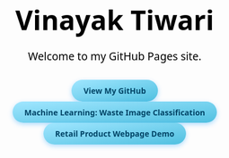 <html lang="en">
<head>
  <meta charset="UTF-8" />
  <meta name="viewport" content="width=device-width, initial-scale=1.0" />
  <title>Vinayak Tiwari</title>
  <style>
    /* Frutiger Aero Core Look */
    body {
      margin: 0;
      font-family: "Segoe UI", sans-serif;
      background: linear-gradient(to top, #c9f7ff, #ffffff 40%);
      background-image: url('assets/bubground.png');
      background-size: cover;
      background-attachment: fixed;
      color: #000;
      text-align: center;
      padding-top: 20vh;
    }

    .container {
      background: rgba(255, 255, 255, 0.75);
      border-radius: 30px;
      padding: 2rem;
      max-width: 600px;
      margin: auto;
      box-shadow: 0 0 20px rgba(0, 200, 255, 0.4);
      backdrop-filter: blur(8px);
    }

    h1 {
      font-size: 3rem;
      margin-bottom: 0.2em;
    }

    p {
      font-size: 1.2rem;
      margin-bottom: 1.5em;
    }

    a {
      display: inline-block;
      padding: 0.7em 1.5em;
      background: linear-gradient(to bottom right, #a0e6ff, #50c0e0);
      border-radius: 25px;
      color: #004466;
      text-decoration: none;
      font-weight: bold;
      box-shadow: 0 3px 8px rgba(0, 150, 255, 0.3);
      transition: transform 0.2s ease;
    }

    a:hover {
      transform: scale(1.05);
    }

    /*.bubbles {
      position: absolute;
      top: 0;
      left: 0;
      width: 100%;
      height: 100%;
      pointer-events: none;
      background-image: url('https://i.imgur.com/QT4G2e3.png');
      background-repeat: repeat;
      opacity: 0.1;
    }*/
  </style>
</head>
<body>
  <div class="bubbles"></div>
  <div class="container">
    <h1>Vinayak Tiwari</h1>
    <p>Welcome to my GitHub Pages site.</p>
    <a href="https://github.com/vinayaktiwariug20" target="_blank">View My GitHub</a>
  </div>
  <div class="container">
    <a href="https://vinayaktiwariug20.github.io/waste-classify" target="_blank">Machine Learning: Waste Image Classification</a>
  </div>
  <div class="container">
    <a href="https://vinayaktiwariug20.github.io/StrideSync-demo" target="_blank">Retail Product Webpage Demo</a>
  </div>
</body>
</html>

